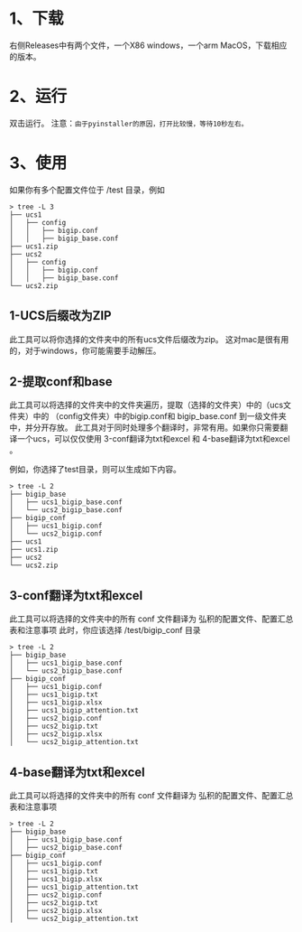 # 1、下载
右侧Releases中有两个文件，一个X86 windows，一个arm MacOS，下载相应的版本。

# 2、运行
双击运行。
注意：`由于pyinstaller的原因，打开比较慢，等待10秒左右。`

# 3、使用
如果你有多个配置文件位于 /test 目录，例如
```
> tree -L 3
├── ucs1
│   ├── config
│   │   ├── bigip.conf
│   │   ├── bigip_base.conf
├── ucs1.zip
├── ucs2
│   ├── config
│   │   ├── bigip.conf
│   │   ├── bigip_base.conf
└── ucs2.zip
```

## 1-UCS后缀改为ZIP
此工具可以将你选择的文件夹中的所有ucs文件后缀改为zip。
这对mac是很有用的，对于windows，你可能需要手动解压。

## 2-提取conf和base
此工具可以将选择的文件夹中的文件夹遍历，提取（选择的文件夹）中的（ucs文件夹）中的 （config文件夹）中的bigip.conf和 bigip_base.conf 到一级文件夹中，并分开存放。
此工具对于同时处理多个翻译时，非常有用。如果你只需要翻译一个ucs，可以仅仅使用 3-conf翻译为txt和excel 和 4-base翻译为txt和excel 。

例如，你选择了test目录，则可以生成如下内容。
```
> tree -L 2
├── bigip_base
│   ├── ucs1_bigip_base.conf
│   └── ucs2_bigip_base.conf
├── bigip_conf
│   ├── ucs1_bigip.conf
│   └── ucs2_bigip.conf
├── ucs1
├── ucs1.zip
├── ucs2
└── ucs2.zip
```

## 3-conf翻译为txt和excel
此工具可以将选择的文件夹中的所有 conf 文件翻译为 弘积的配置文件、配置汇总表和注意事项
此时，你应该选择 /test/bigip_conf 目录
```
> tree -L 2
├── bigip_base
│   ├── ucs1_bigip_base.conf
│   └── ucs2_bigip_base.conf
├── bigip_conf
│   ├── ucs1_bigip.conf
│   ├── ucs1_bigip.txt
│   ├── ucs1_bigip.xlsx
│   ├── ucs1_bigip_attention.txt
│   ├── ucs2_bigip.conf
│   ├── ucs2_bigip.txt
│   ├── ucs2_bigip.xlsx
│   └── ucs2_bigip_attention.txt
```

## 4-base翻译为txt和excel
此工具可以将选择的文件夹中的所有 conf 文件翻译为 弘积的配置文件、配置汇总表和注意事项
```
> tree -L 2
├── bigip_base
│   ├── ucs1_bigip_base.conf
│   ├── ucs2_bigip_base.conf
├── bigip_conf
│   ├── ucs1_bigip.conf
│   ├── ucs1_bigip.txt
│   ├── ucs1_bigip.xlsx
│   ├── ucs1_bigip_attention.txt
│   ├── ucs2_bigip.conf
│   ├── ucs2_bigip.txt
│   ├── ucs2_bigip.xlsx
│   └── ucs2_bigip_attention.txt
```


